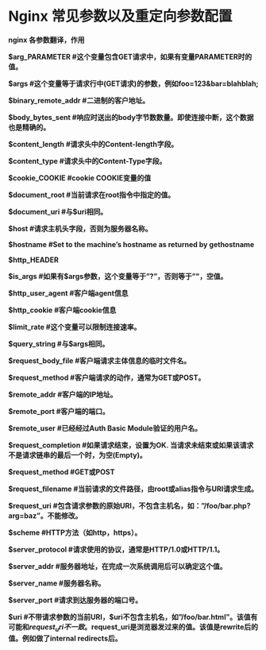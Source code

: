 # Nginx 常见参数以及重定向参数配置  

**nginx 各参数翻译，作用**

**$arg_PARAMETER #这个变量包含GET请求中，如果有变量PARAMETER时的值。**

**$args #这个变量等于请求行中(GET请求)的参数，例如foo=123&bar=blahblah;**

**$binary_remote_addr #二进制的客户地址。**

**$body_bytes_sent #响应时送出的body字节数数量。即使连接中断，这个数据也是精确的。**

**$content_length #请求头中的Content-length字段。**

**$content_type #请求头中的Content-Type字段。**

**$cookie_COOKIE #cookie COOKIE变量的值**

**$document_root #当前请求在root指令中指定的值。**

**$document_uri #与$uri相同。**

**$host #请求主机头字段，否则为服务器名称。**

**$hostname #Set to the machine’s hostname as returned by gethostname**

**$http_HEADER**

**$is_args #如果有$args参数，这个变量等于”?”，否则等于”"，空值。**

**$http_user_agent #客户端agent信息**

**$http_cookie #客户端cookie信息**

**$limit_rate #这个变量可以限制连接速率。**

**$query_string #与$args相同。**

**$request_body_file #客户端请求主体信息的临时文件名。**

**$request_method #客户端请求的动作，通常为GET或POST。**

**$remote_addr #客户端的IP地址。**

**$remote_port #客户端的端口。**

**$remote_user #已经经过Auth Basic Module验证的用户名。**

**$request_completion #如果请求结束，设置为OK. 当请求未结束或如果该请求不是请求链串的最后一个时，为空(Empty)。**

**$request_method #GET或POST**

**$request_filename #当前请求的文件路径，由root或alias指令与URI请求生成。**

**$request_uri #包含请求参数的原始URI，不包含主机名，如：”/foo/bar.php?arg=baz”。不能修改。**

**$scheme #HTTP方法（如http，https）。**

**$server_protocol #请求使用的协议，通常是HTTP/1.0或HTTP/1.1。**

**$server_addr #服务器地址，在完成一次系统调用后可以确定这个值。**

**$server_name #服务器名称。**

**$server_port #请求到达服务器的端口号。**

**$uri #不带请求参数的当前URI，$uri不包含主机名，如”/foo/bar.html”。该值有可能和$request_uri 不一致。$request_uri是浏览器发过来的值。该值是rewrite后的值。例如做了internal redirects后。**